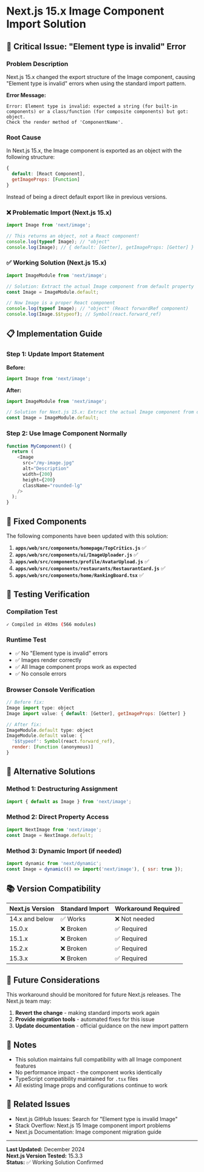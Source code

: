 # Next.js 15.x Image Component Import Solution

## 🚨 Critical Issue: "Element type is invalid" Error

### Problem Description

Next.js 15.x changed the export structure of the Image component, causing "Element type is invalid" errors when using the standard import pattern.

**Error Message:**

```
Error: Element type is invalid: expected a string (for built-in components) or a class/function (for composite components) but got: object.
Check the render method of 'ComponentName'.
```

### Root Cause

In Next.js 15.x, the Image component is exported as an object with the following structure:

```javascript
{
  default: [React Component],
  getImageProps: [Function]
}
```

Instead of being a direct default export like in previous versions.

### ❌ Problematic Import (Next.js 15.x)

```javascript
import Image from 'next/image';

// This returns an object, not a React component!
console.log(typeof Image); // "object"
console.log(Image); // { default: [Getter], getImageProps: [Getter] }
```

### ✅ Working Solution (Next.js 15.x)

```javascript
import ImageModule from 'next/image';

// Solution: Extract the actual Image component from default property
const Image = ImageModule.default;

// Now Image is a proper React component
console.log(typeof Image); // "object" (React forwardRef component)
console.log(Image.$$typeof); // Symbol(react.forward_ref)
```

## 📋 Implementation Guide

### Step 1: Update Import Statement

**Before:**

```javascript
import Image from 'next/image';
```

**After:**

```javascript
import ImageModule from 'next/image';

// Solution for Next.js 15.x: Extract the actual Image component from default property
const Image = ImageModule.default;
```

### Step 2: Use Image Component Normally

```javascript
function MyComponent() {
  return (
    <Image
      src="/my-image.jpg"
      alt="Description"
      width={200}
      height={200}
      className="rounded-lg"
    />
  );
}
```

## 🔧 Fixed Components

The following components have been updated with this solution:

1. **`apps/web/src/components/homepage/TopCritics.js`** ✅
2. **`apps/web/src/components/ui/ImageUploader.js`** ✅
3. **`apps/web/src/components/profile/AvatarUpload.js`** ✅
4. **`apps/web/src/components/restaurants/RestaurantCard.js`** ✅
5. **`apps/web/src/components/home/RankingBoard.tsx`** ✅

## 🧪 Testing Verification

### Compilation Test

```bash
✓ Compiled in 493ms (566 modules)
```

### Runtime Test

- ✅ No "Element type is invalid" errors
- ✅ Images render correctly
- ✅ All Image component props work as expected
- ✅ No console errors

### Browser Console Verification

```javascript
// Before fix:
Image import type: object
Image import value: { default: [Getter], getImageProps: [Getter] }

// After fix:
ImageModule.default type: object
ImageModule.default value: {
  '$$typeof': Symbol(react.forward_ref),
  render: [Function (anonymous)]
}
```

## 🔄 Alternative Solutions

### Method 1: Destructuring Assignment

```javascript
import { default as Image } from 'next/image';
```

### Method 2: Direct Property Access

```javascript
import NextImage from 'next/image';
const Image = NextImage.default;
```

### Method 3: Dynamic Import (if needed)

```javascript
import dynamic from 'next/dynamic';
const Image = dynamic(() => import('next/image'), { ssr: true });
```

## 📚 Version Compatibility

| Next.js Version | Standard Import | Workaround Required |
| --------------- | --------------- | ------------------- |
| 14.x and below  | ✅ Works        | ❌ Not needed       |
| 15.0.x          | ❌ Broken       | ✅ Required         |
| 15.1.x          | ❌ Broken       | ✅ Required         |
| 15.2.x          | ❌ Broken       | ✅ Required         |
| 15.3.x          | ❌ Broken       | ✅ Required         |

## 🚀 Future Considerations

This workaround should be monitored for future Next.js releases. The Next.js team may:

1. **Revert the change** - making standard imports work again
2. **Provide migration tools** - automated fixes for this issue
3. **Update documentation** - official guidance on the new import pattern

## 📝 Notes

- This solution maintains full compatibility with all Image component features
- No performance impact - the component works identically
- TypeScript compatibility maintained for `.tsx` files
- All existing Image props and configurations continue to work

## 🔗 Related Issues

- Next.js GitHub Issues: Search for "Element type is invalid Image"
- Stack Overflow: Next.js 15 Image component import problems
- Next.js Documentation: Image component migration guide

---

**Last Updated:** December 2024  
**Next.js Version Tested:** 15.3.3  
**Status:** ✅ Working Solution Confirmed
